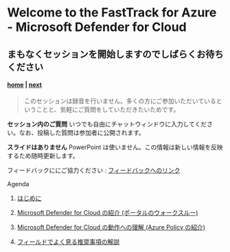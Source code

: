 # Welcome to the FastTrack for Azure - Microsoft Defender for Cloud
## まもなくセッションを開始しますのでしばらくお待ちください

#### [home](./welcome.md)  | [next](./Pre-requisites.md)

>このセッションは録音を行いません。多くの方にご参加いただいているということと、気軽にご質問をしていただきたいためです。

**セッション内のご質問** いつでも自由にチャットウィンドウに入力してください。なお、投稿した質問は参加者に公開されます。


**スライドはありません** PowerPoint は使いません。この情報は新しい情報を反映するため随時更新します。


フィードバックににご協力ください : [フィードバックへのリンク](https://forms.office.com/r/YpZByQwK5m)

Agenda
1. [はじめに](./Pre-requisites.md)

2. [Microsoft Defender for Cloud の紹介 (ポータルのウォークスルー)](https://portal.azure.com/#blade/Microsoft_Azure_Security/SecurityMenuBlade/0)

3. [Microsoft Defender for Cloud の動作への理解 (Azure Policy の紹介)](https://portal.azure.com/#blade/Microsoft_Azure_Security/SecurityMenuBlade/0)

4. [フィールドでよく見る推奨事項の解説](./findings.md)
